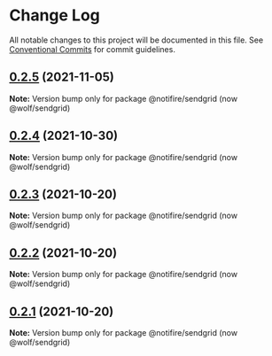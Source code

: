 # Change Log

All notable changes to this project will be documented in this file.
See [Conventional Commits](https://conventionalcommits.org) for commit guidelines.

## [0.2.5](https://github.com/wolfhq/sendgrid/compare/v0.2.4...v0.2.5) (2021-11-05)

**Note:** Version bump only for package @notifire/sendgrid (now @wolf/sendgrid)





## [0.2.4](https://github.com/wolfhq/sendgrid/compare/v0.2.3...v0.2.4) (2021-10-30)

**Note:** Version bump only for package @notifire/sendgrid (now @wolf/sendgrid)





## [0.2.3](https://github.com/wolfhq/sendgrid/compare/v0.2.2...v0.2.3) (2021-10-20)

**Note:** Version bump only for package @notifire/sendgrid (now @wolf/sendgrid)





## [0.2.2](https://github.com/wolfhq/sendgrid/compare/v0.1.4...v0.2.2) (2021-10-20)

**Note:** Version bump only for package @notifire/sendgrid (now @wolf/sendgrid)





## [0.2.1](https://github.com/wolfhq/sendgrid/compare/v0.1.4...v0.2.1) (2021-10-20)

**Note:** Version bump only for package @notifire/sendgrid (now @wolf/sendgrid)
